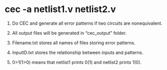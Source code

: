 # cec -a netlist1.v netlist2.v 

1. Do CEC and generate all error patterns if two circuits are nonequivalent.

2. All output files will be generated in “cec_output” folder. 

3. Filename.txt stores all names of files storing error patterns. 

4. InputID.txt stores the relationship between inputs and patterns. 

5. 0>1(1>0) means that netlist1 prints 0(1) and netlist2 prints 1(0).
